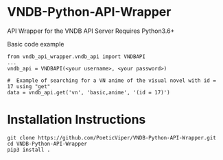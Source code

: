 # VNDB-Python-API-Wrapper
API Wrapper for the VNDB API Server
Requires Python3.6+

Basic code example
```
from vndb_api_wrapper.vndb_api import VNDBAPI
...
vndb_api = VNDBAPI(<your username>, <your password>)

#  Example of searching for a VN anime of the visual novel with id = 17 using "get"
data = vndb_api.get('vn', 'basic,anime', '(id = 17)')
```

# Installation Instructions
```
git clone https://github.com/PoeticViper/VNDB-Python-API-Wrapper.git
cd VNDB-Python-API-Wrapper
pip3 install . 
```
